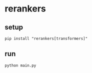 # rerankers

## setup

```shell
pip install "rerankers[transformers]"
```

## run

```shell
python main.py
```
